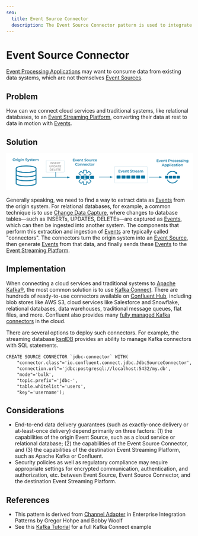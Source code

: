 ```yaml
---
seo:
  title: Event Source Connector
  description: The Event Source Connector pattern is used to integrate data from existing data systems into the Event Streaming Platform. 
---
```

# Event Source Connector
[Event Processing Applications](../event-processing/event-processing-application.md) may want to consume data from existing data systems, which are not themselves [Event Sources](event-source.md).

## Problem
How can we connect cloud services and traditional systems, like relational databases, to an [Event Streaming Platform](../event-stream/event-streaming-platform.md), converting their data at rest to data in motion with [Events](../event/event.md).

## Solution
![event-source-connector](../img/event-source-connector.svg)

Generally speaking, we need to find a way to extract data as [Events](../event/event.md) from the origin system. For relational databases, for example, a common technique is to use [Change Data Capture](https://en.wikipedia.org/wiki/Change_data_capture), where changes to database tables—such as INSERTs, UPDATES, DELETEs—are captured as [Events](../event/event.md), which can then be ingested into another system. The components that perform this extraction and ingestion of [Events](../event/event.md) are typically called "connectors". The connectors turn the origin system into an [Event Source](../event-source/event-source.md), then generate [Events](../event/event.md) from that data, and finally sends these [Events](../event/event.md) to the [Event Streaming Platform](../event-stream/event-streaming-platform.md).

## Implementation
When connecting a cloud services and traditional systems to [Apache Kafka®](https://kafka.apache.org/), the most common solution is to use [Kafka Connect](https://docs.confluent.io/platform/current/connect/index.html). There are hundreds of ready-to-use connectors available on [Confluent Hub](https://www.confluent.io/hub/), including blob stores like AWS S3, cloud services like Salesforce and Snowflake, relational databases, data warehouses, traditional message queues, flat files, and more. Confluent also provides many [fully managed Kafka connectors](https://docs.confluent.io/cloud/current/connectors/index.html) in the cloud.

There are several options to deploy such connectors. For example, the streaming database [ksqlDB](https://ksqldb.io/) provides an ability to manage Kafka connectors with SQL statements.
```
CREATE SOURCE CONNECTOR `jdbc-connector` WITH(
    "connector.class"='io.confluent.connect.jdbc.JdbcSourceConnector',
    "connection.url"='jdbc:postgresql://localhost:5432/my.db',
    "mode"='bulk',
    "topic.prefix"='jdbc-',
    "table.whitelist"='users',
    "key"='username');
```

## Considerations
* End-to-end data delivery guarantees (such as exactly-once delivery or at-least-once delivery) depend primarily on three factors: (1) the capabilities of the origin Event Source, such as a cloud service or relational database; (2) the capabilities of the Event Source Connector, and (3) the capabilities of the destination Event Streaming Platform, such as Apache Kafka or Confluent.
* Security policies as well as regulatory compliance may require appropriate settings for encrypted communication, authentication, and authorization, etc. between Event Source, Event Source Connector, and the destination Event Streaming Platform.

## References
* This pattern is derived from [Channel Adapter](https://www.enterpriseintegrationpatterns.com/patterns/messaging/ChannelAdapter.html) in Enterprise Integration Patterns by Gregor Hohpe and Bobby Woolf
* See this [Kafka Tutorial](https://kafka-tutorials.confluent.io/connect-add-key-to-source/ksql.html) for a full Kafka Connect example
